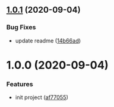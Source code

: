 ## [1.0.1](https://github.com/serverless-plus/serverless-updater/compare/v1.0.0...v1.0.1) (2020-09-04)


### Bug Fixes

* update readme ([14b66ad](https://github.com/serverless-plus/serverless-updater/commit/14b66ad87683ab2f2f8f81b0c338463317fe1b2d))

# 1.0.0 (2020-09-04)

### Features

- init project ([af77055](https://github.com/serverless-plus/serverless-updater/commit/af7705563dfb154a39838a81db91717eb6135d3c))
